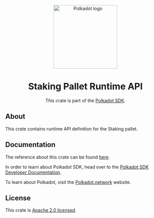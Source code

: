 <div align="center">

<img
alt="Polkadot logo" width="200"
src="https://raw.githubusercontent.com/paritytech/polkadot-sdk/rzadp/readmes/docs/images/Polkadot_Logo_Horizontal_Pink_BlackOnWhite.png">

# Staking Pallet Runtime API

This crate is part of the [Polkadot SDK](https://github.com/paritytech/polkadot-sdk/).

</div>

## About

This crate contains runtime API definition for the Staking pallet.

## Documentation

The reference about this crate can be found [here](https://paritytech.github.io/polkadot-sdk/master/pallet_staking_runtime_api).

In order to learn about Polkadot SDK, head over to the [Polkadot SDK Developer Documentation](https://paritytech.github.io/polkadot-sdk/master/polkadot_sdk_docs/index.html).

To learn about Polkadot, visit the [Polkadot.network](https://polkadot.network/) website.

## License

This crate is [Apache 2.0 licensed](https://spdx.org/licenses/Apache-2.0.html).
